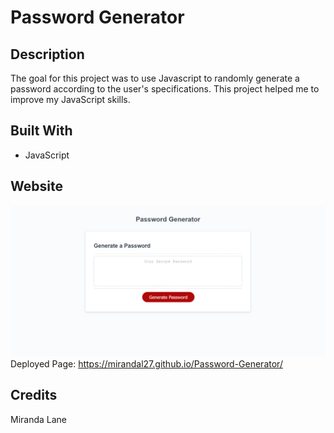 # Password Generator

## Description
The goal for this project was to use Javascript to randomly generate a password according to the user's specifications.  This project helped me to improve my JavaScript skills.

## Built With
* JavaScript

## Website
![alt text](screenshot.png)
Deployed Page: https://mirandal27.github.io/Password-Generator/

## Credits
Miranda Lane
